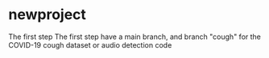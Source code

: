 # newproject
The first step
The first step have a main branch, and branch "cough" for the COVID-19 cough dataset or audio detection code
